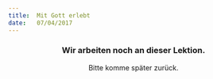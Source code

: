 ```yaml
---
title:  Mit Gott erlebt
date:   07/04/2017
---
```


### <center>Wir arbeiten noch an dieser Lektion.</center>
<center>Bitte komme später zurück.</center>